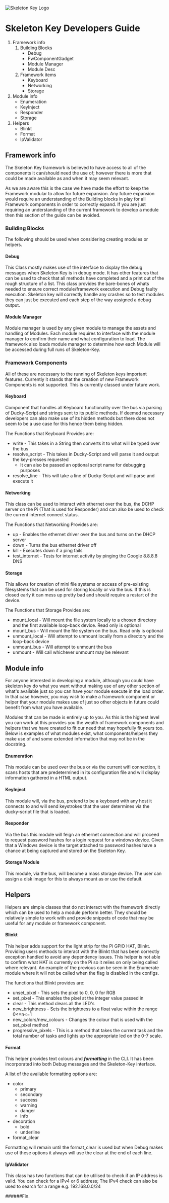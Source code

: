 ![Skeleton Key Logo][LOGO]

# Skeleton Key Developers Guide
1. Framework info
    1. Building Blocks
        * Debug
        * FwComponentGadget
        * Module Manager
        * Module Desc
    2. Framework items
        * Keyboard
        * Networking
        * Storage
2. Module info
    * Enumeration
    * KeyInject
    * Responder
    * Storage
3. Helpers
    * Blinkt
    * Format
    * IpValidator


## Framework info
The Skeleton Key framework is believed to have access to all of the components it can/should need the use of;
however there is more that could be made available as and when it may seem relevant.

As we are aware this is the case we have made the effort to keep the Framework modular to allow for future expansion.
Any future expansion would require an understanding of the Building blocks in play for all Framework components in order to correctly expand.
If you are just requiring an understanding of the current framework to develop a module then this section of the guide can be avoided.


### Building Blocks
The following should be used when considering creating modules or helpers.

#### Debug
This Class mostly makes use of the interface to display the debug messages when Skeleton Key is in debug mode.
It has other features that can be used to check that all methods have completed and a print out of the rough structure of a list.
This class provides the bare-bones of whats needed to ensure correct module/framework execution and Debug faulty execution.
Skeleton key will correctly handle any crashes so to test modules they can just be executed and each step of the way assigned a debug output.

#### Module Manager
Module manager is used by any given module to manage the assets and handling of Modules.
Each module requires to interface with the module manager to confirm their name and what configuration to load.
The framework also loads module manager to determine how each Module will be accessed during full runs of Skeleton-Key.

### Framework Components
All of these are necessary to the running of Skeleton keys important features.
Currently it stands that the creation of new Framework Components is not supported.
This is currently classed under future work.

#### Keyboard
Component that handles all Keyboard functionality over the bus via parsing of Ducky-Script and strings sent to its public methods.
If deemed necessary developers can also make use of its hidden methods but there does not seem to be a use case for this hence them being hidden.

The Functions that Keyboard Provides are:
- write - 
This takes in a String then converts it to what will be typed over the bus
- resolve_script - 
This takes in Ducky-Script and will parse it and output the key-presses requested
    * It can also be passed an optional script name for debugging purposes
- resolve_line - 
This will take a line of Ducky-Script and will parse and execute it

#### Networking
This class can be used to interact with ethernet over the bus, the DCHP server on the Pi (That is used for Responder) and can also be used to check the current internet connect status.

The Functions that Networking Provides are:
- up -
Enables the ethernet driver over the bus and turns on the DHCP server
- down -
Turns the bus ethernet driver off
- kill -
Executes down if a ping fails
- test_internet -
Tests for internet activity by pinging the Google 8.8.8.8 DNS

#### Storage
This allows for creation of mini file systems or access of pre-existing filesystems that can be used for storing locally or via the bus.
If this is closed early it can mess up pretty bad and should require a restart of the device.

The Functions that Storage Provides are:
- mount_local - 
Will mount the file system locally to a chosen directory and the first available loop-back device. Read only is optional
- mount_bus - 
Will mount the file system on the bus. Read only is optional
- unmount_local - 
Will attempt to unmount locally from a directory and the loop-back device
- unmount_bus - 
Will attempt to unmount the bus
- unmount - 
Will call whichever unmount may be relevant

## Module info
For anyone interested in developing a module, although you could have skeleton key do what you want without making use of any other section of what's available just so you can have your module execute in the load order.
In that case however, you may wish to make a framework component or helper that your module makes use of just so other objects in future could benefit from what you have available.

Modules that can be made is entirely up to you.
As this is the highest level you can work at this provides you the wealth of framework components and helpers that we have created to fit our need that may hopefully fit yours too.
Below is examples of what modules exist, what components/helpers they make use of and some extended information that may not be in the docstring.

#### Enumeration
This module can be used over the bus or via the current wifi connection, it scans hosts that are predetermined in its configuration file and will display information gathered in a HTML output.

#### KeyInject
This module will, via the bus, pretend to be a keyboard with any host it connects to and will send keystrokes that the user determines via the ducky-script file that is loaded.

#### Responder
Via the bus this module will feign an ethernet connection and will proceed to request password hashes for a login request for a windows device.
Given that a Windows device is the target attached to password hashes have a chance at being captured and stored on the Skeleton Key.

#### Storage Module
This module, via the bus, will become a mass storage device.
The user can assign a disk image for this to always mount as or use the default.


## Helpers
Helpers are simple classes that do not interact with the framework directly which can be used to help a module perform better.
They should be relatively simple to work with and provide snippets of code that may be useful for any module or framework component.

#### Blinkt
This helper adds support for the light strip for the Pi GPIO HAT, Blinkt.
Providing users methods to interact with the Blinkt that has been correctly exception handled to avoid any dependency issues.
This helper is not able to confirm what HAT is currently on the Pi so it relies on only being called where relevant.
An example of the previous can be seen in the Enumerate module where it will not be called when the flag is disabled in the configs.

The functions that Blinkt provides are:
- unset_pixel - 
This sets the pixel to 0, 0, 0 for RGB
- set_pixel - 
This enables the pixel at the integer value passed in
- clear - 
This method clears all the LED's
- new_brightness - 
Sets the brightness to a float value within the range 0<=n<=1
- new_colors/new_colours - 
Changes the colour that is used with the set_pixel method
- progressive_pixels - 
This is a method that takes the current task and the total number of tasks and lights up the appropriate led on the 0-7 scale.


#### Format
This helper provides text colours and _**formatting**_ in the CLI.
It has been incorporated into both Debug messages and the Skeleton-Key interface.

A list of the available formatting options are:
- color
    - primary
    - secondary
    - success
    - warning
    - danger
    - info
- decoration
    - bold
    - underline
- format_clear

Formatting will remain until the format_clear is used but when Debug makes use of these options it always will use the clear at the end of each line.

#### IpValidator
This class has two functions that can be utilised to check if an IP address is valid.
You can check for a IPv4 or 6 address;
The IPv4 check can also be used to search for a range e.g. 192.168.0.0/24


######Fin.

[LOGO]: key.png

